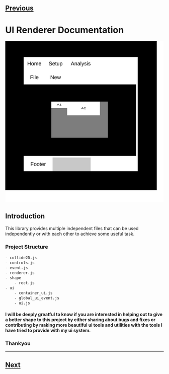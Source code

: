 
[Previous](#)
-----------------------

# UI Renderer Documentation

![](./media/images/sketch_1.png)


## Introduction

This library provides multiple independent files that can be used independently or with each other to achieve some useful task.

### Project Structure
```
- collide2D.js
- controls.js
- event.js
- renderer.js
- shape
    - rect.js
- ui
    - container_ui.js
    - global_ui_event.js
    - ui.js
```

#### I will be deeply greatful to know if you are interested in helping out to give a better shape to this project by either sharing about bugs and fixes or contributing by making more beautiful ui tools and utilities with the tools I have tried to provide with my ui system.

### Thankyou

-------------------------------------
[Next](./docs/introduction.md)
-------------------------------------

